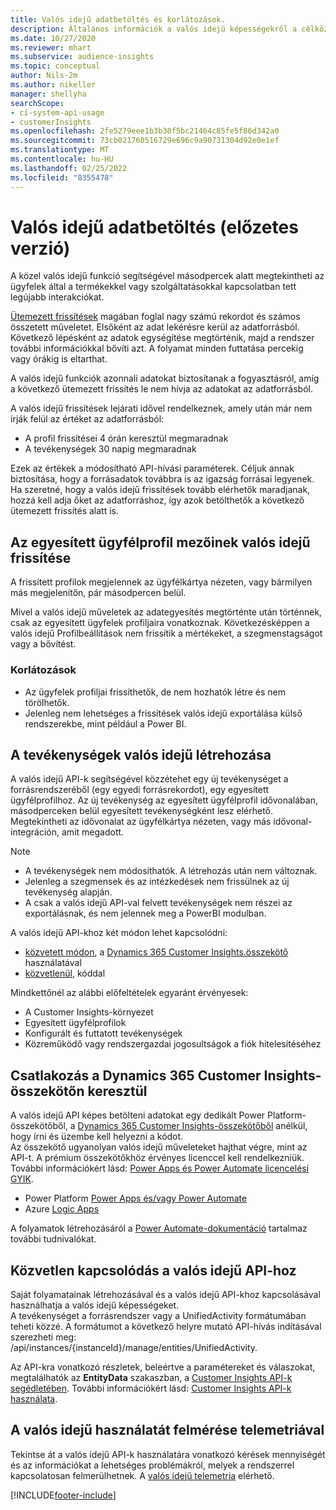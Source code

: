 ```yaml
---
title: Valós idejű adatbetöltés és korlátozások.
description: Általános információk a valós idejű képességekről a célközönséggel kapcsolatosan.
ms.date: 10/27/2020
ms.reviewer: mhart
ms.subservice: audience-insights
ms.topic: conceptual
author: Nils-2m
ms.author: nikeller
manager: shellyha
searchScope:
- ci-system-api-usage
- customerInsights
ms.openlocfilehash: 2fe5279eee1b3b30f5bc21464c85fe5f86d342a0
ms.sourcegitcommit: 73cb021760516729e696c9a90731304d92e0e1ef
ms.translationtype: MT
ms.contentlocale: hu-HU
ms.lasthandoff: 02/25/2022
ms.locfileid: "8355478"
---
```

# <a name="real-time-data-ingestion-preview"></a>Valós idejű adatbetöltés (előzetes verzió)

A közel valós idejű funkció segítségével másodpercek alatt megtekintheti az ügyfelek által a termékekkel vagy szolgáltatásokkal kapcsolatban tett legújabb interakciókat.

[Ütemezett frissítések](system.md#schedule-tab) magában foglal nagy számú rekordot és számos összetett műveletet. Elsőként az adat lekérésre kerül az adatforrásból. Következő lépésként az adatok egységítése megtörténik, majd a rendszer további információkkal bővíti azt. A folyamat minden futtatása percekig vagy órákig is eltarthat.

A valós idejű funkciók azonnali adatokat biztosítanak a fogyasztásról, amíg a következő ütemezett frissítés le nem hívja az adatokat az adatforrásból.

A valós idejű frissítések lejárati idővel rendelkeznek, amely után már nem írják felül az értéket az adatforrásból:

- A profil frissítései 4 órán keresztül megmaradnak
- A tevékenységek 30 napig megmaradnak

Ezek az értékek a módosítható API-hívási paraméterek. Céljuk annak biztosítása, hogy a forrásadatok továbbra is az igazság forrásai legyenek. Ha szeretné, hogy a valós idejű frissítések tovább elérhetők maradjanak, hozzá kell adja őket az adatforráshoz, így azok betölthetők a következő ütemezett frissítés alatt is.

## <a name="real-time-update-of-the-unified-customer-profile-fields"></a>Az egyesített ügyfélprofil mezőinek valós idejű frissítése

A frissített profilok megjelennek az ügyfélkártya nézeten, vagy bármilyen más megjelenítőn, pár másodpercen belül.

Mivel a valós idejű műveletek az adategyesítés megtörténte után történnek, csak az egyesített ügyfelek profiljaira vonatkoznak. Következésképpen a valós idejű Profilbeállítások nem frissítik a mértékeket, a szegmenstagságot vagy a bővítést.

### <a name="limitations"></a>Korlátozások

- Az ügyfelek profiljai frissíthetők, de nem hozhatók létre és nem törölhetők.
- Jelenleg nem lehetséges a frissítések valós idejű exportálása külső rendszerekbe, mint például a Power BI.

## <a name="real-time-creation-of-activities"></a>A tevékenységek valós idejű létrehozása

A valós idejű API-k segítségével közzétehet egy új tevékenységet a forrásrendszeréből (egy egyedi forrásrekordot), egy egyesített ügyfélprofilhoz. Az új tevékenység az egyesített ügyfélprofil idővonalában, másodperceken belül egyesített tevékenységként lesz elérhető. Megtekintheti az idővonalat az ügyfélkártya nézeten, vagy más idővonal-integráción, amit megadott.

> [!NOTE]
>
> - A tevékenységek nem módosíthatók. A létrehozás után nem változnak.
> - Jelenleg a szegmensek és az intézkedések nem frissülnek az új tevékenység alapján.
> - A csak a valós idejű API-val felvett tevékenységek nem részei az exportálásnak, és nem jelennek meg a PowerBI modulban.

A valós idejű API-khoz két módon lehet kapcsolódni:

- [közvetett módon](#connect-via-the-dynamics-365-customer-insights-connector), a [Dynamics 365 Customer Insights.összekötő](/connectors/customerinsights/) használatával
- [közvetlenül](#connect-directly-to-the-real-time-api), kóddal

Mindkettőnél az alábbi előfeltételek egyaránt érvényesek:

- A Customer Insights-környezet
- Egyesített ügyfélprofilok
- Konfigurált és futtatott tevékenységek
- Közreműködő vagy rendszergazdai jogosultságok a fiók hitelesítéséhez

## <a name="connect-via-the-dynamics-365-customer-insights-connector"></a>Csatlakozás a Dynamics 365 Customer Insights-összekötőn keresztül

A valós idejű API képes betölteni adatokat egy dedikált Power Platform-összekötőből, a [Dynamics 365 Customer Insights-összekötőből](/connectors/customerinsights/) anélkül, hogy írni és üzembe kell helyezni a kódot.    
Az összekötő ugyanolyan valós idejű műveleteket hajthat végre, mint az API-t. A prémium összekötőkhöz érvényes licenccel kell rendelkezniük. További információkért lásd: [Power Apps és Power Automate licencelési GYIK](/power-platform/admin/powerapps-flow-licensing-faq).

- Power Platform [Power Apps és/vagy Power Automate](/connectors/)
- Azure [Logic Apps](/azure/connectors/apis-list)

A folyamatok létrehozásáról a [Power Automate-dokumentáció](/power-automate/) tartalmaz további tudnivalókat.

## <a name="connect-directly-to-the-real-time-api"></a>Közvetlen kapcsolódás a valós idejű API-hoz

Saját folyamatainak létrehozásával és a valós idejű API-khoz kapcsolásával használhatja a valós idejű képességeket.    
A tevékenységet a forrásrendszer vagy a UnifiedActivity formátumában teheti közzé. A formátumot a következő helyre mutató API-hívás indításával szerezheti meg: /api/instances/{instanceId}/manage/entities/UnifiedActivity.

Az API-kra vonatkozó részletek, beleértve a paramétereket és válaszokat, megtalálhatók az **EntityData** szakaszban, a [Customer Insights API-k segédletében](https://developer.ci.ai.dynamics.com/api-details#api=CustomerInsights). További információkért lásd: [Customer Insights API-k használata](apis.md).

## <a name="understand-your-real-time-usage-with-telemetry"></a>A valós idejű használatát felmérése telemetriával

Tekintse át a valós idejű API-k használatára vonatkozó kérések mennyiségét és az információkat a lehetséges problémákról, melyek a rendszerrel kapcsolatosan felmerülhetnek. A [valós idejű telemetria](system.md#api-usage-tab) elérhető. 


[!INCLUDE[footer-include](../includes/footer-banner.md)]